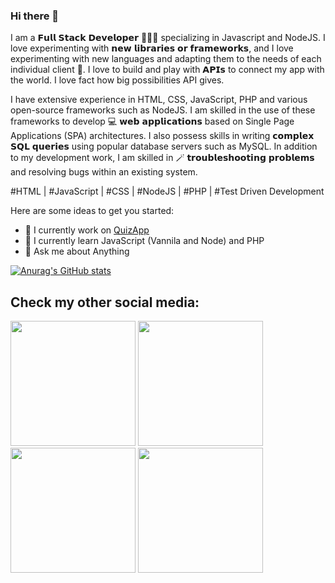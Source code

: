 ### Hi there 👋

I am a 𝗙𝘂𝗹𝗹 𝗦𝘁𝗮𝗰𝗸 𝗗𝗲𝘃𝗲𝗹𝗼𝗽𝗲𝗿 👨🏻‍💻 specializing in Javascript and NodeJS. I love experimenting with 𝗻𝗲𝘄 𝗹𝗶𝗯𝗿𝗮𝗿𝗶𝗲𝘀 𝗼𝗿 𝗳𝗿𝗮𝗺𝗲𝘄𝗼𝗿𝗸𝘀, and I love experimenting with new languages and adapting them to the needs of each individual client 🎯. I love to build and play with 𝗔𝗣𝗜𝘀 to connect my app with the world. I love fact how big possibilities API gives.

I have extensive experience in HTML, CSS, JavaScript, PHP and various open-source frameworks such as NodeJS. I am skilled in the use of these frameworks to develop 💻 𝘄𝗲𝗯 𝗮𝗽𝗽𝗹𝗶𝗰𝗮𝘁𝗶𝗼𝗻𝘀 based on Single Page Applications (SPA) architectures. I also possess skills in writing 𝗰𝗼𝗺𝗽𝗹𝗲𝘅 𝗦𝗤𝗟 𝗾𝘂𝗲𝗿𝗶𝗲𝘀 using popular database servers such as MySQL.
In addition to my development work, I am skilled in 🪄 𝘁𝗿𝗼𝘂𝗯𝗹𝗲𝘀𝗵𝗼𝗼𝘁𝗶𝗻𝗴 𝗽𝗿𝗼𝗯𝗹𝗲𝗺𝘀 and resolving bugs within an existing system.

#HTML | #JavaScript | #CSS | #NodeJS | #PHP | #Test Driven Development

Here are some ideas to get you started:

- 🔭 I currently work on <a href="https://github.com/mjfutera/QuizApp" target="_blank">QuizApp</a>
- 🌱 I currently learn JavaScript (Vannila and Node) and PHP
- 💬 Ask me about Anything

[![Anurag's GitHub stats](https://github-readme-stats.vercel.app/api?username=mjfutera)](https://github.com/anuraghazra/github-readme-stats)

## Check my other social media:
<a href="https://twitter.com/mjfutera" target="_blank"><img src="https://user-images.githubusercontent.com/100314711/216403440-e92aff25-3452-4948-8805-f7ad944983fe.png" border="0" width="200"></a>
<a href="https://www.linkedin.com/in/michalfutera/" target="_blank"><img src="https://user-images.githubusercontent.com/100314711/216405566-d8a0eb5d-1424-4e84-b931-35217ada1083.png" border="0" width="200"></a>
<a href="https://www.buymeacoffee.com/mjfutera" target="_blank"><img src="https://user-images.githubusercontent.com/100314711/216403435-a0d3d0d3-e991-4612-b0d2-40408ae8d4d0.png" border="0" width="200"></a>
<a href="https://linktr.ee/mjfutera" target="_blank"><img src="https://user-images.githubusercontent.com/100314711/216403438-94aeff33-6ed6-41ef-9972-92ea878e76e4.png" border="0" width="200"></a>
